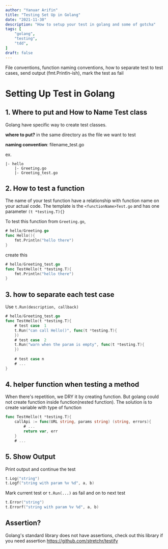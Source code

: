 ```yaml
---
author: "Yanuar Arifin"
title: "Testing Set Up in Golang"
date: "2021-11-30"
description: "How to setup your test in golang and some of gotcha"
tags: [
    "golang",
    "testing",
    "tdd",
]
draft: false
---
```


File conventions, function naming conventions, how to separate test to test cases, send output (fmt.Println-ish), mark the test as fail
<!--more-->

# Setting Up Test in Golang

## 1.  Where to put and How to Name Test class

Golang have specific way to create test classes. 

**where to put?** in the same directory as the file we want to test

**naming convention**: filename_test.go

ex.
```
|- hello
    |- Greeting.go
    |- Greeting_test.go
```

## 2.  How to test a function

The name of your test function have a relationship with function name on your actual code. The template is  the `<functionName>Test.go`  and has one parameter `(t *testing.T){}`

To test this function from `Greeting.go`, 

```go
# hello/Greeting.go
func Hello(){
    fmt.Println("hello there")
}
```

create  this

```go
# hello/Greeting_test.go
func TestHello(t *testing.T){
    fmt.Println("hello there")
}
```

## 3.  how to separate each test case

Use `t.Run(description, callback)` 

```go
# hello/Greeting_test.go
func TestHello(t *testing.T){
    # test case  1
    t.Run("can call Hello()", func(t *testing.T){
    })
    # test case  2
    t.Run("warn when the param is empty", func(t *testing.T){
    })
    
    # test case n
    # ...
}
```

## 4.  helper function when testing a method

When there's repetition, we DRY it by creating function. But golang could not create function inside function(nested function). The solution is to create variable with type  of function

```go
func TestHello(t *testing.T){
    callApi := func(URL string, params string) (string, errors){
        # ...
        return var, err
    }
    # ...
```

## 5. Show Output

Print output and continue the test

```go
t.Log("string")
t.Logf("string with param %v %d", a, b)
```

Mark current test or `t.Run(...)`  as fail and on to next test

```go
t.Error("string")
t.Errorf("string with param %v %d", a, b)
```

## Assertion?

Golang's standard library does not have assertions, check out this library if you need assertion https://github.com/stretchr/testify